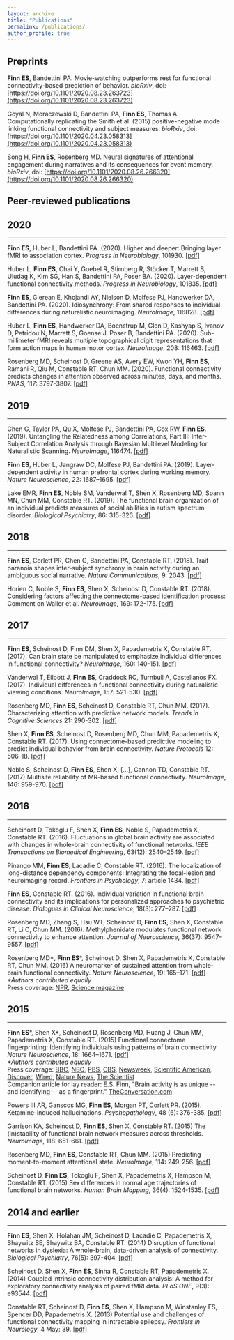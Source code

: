 ```yaml
---
layout: archive
title: "Publications"
permalink: /publications/
author_profile: true
---
```


## Preprints

**Finn ES**, Bandettini PA. Movie-watching outperforms rest for functional connectivity-based prediction of behavior. *bioRxiv*, doi: [https://doi.org/10.1101/2020.08.23.263723](https://doi.org/10.1101/2020.08.23.263723)

Goyal N, Moraczewski D, Bandettini PA, **Finn ES**, Thomas A. Computationally replicating the Smith et al. (2015) positive-negative mode linking functional connectivity and subject measures. *bioRxiv*, doi: [https://doi.org/10.1101/2020.04.23.058313](https://doi.org/10.1101/2020.04.23.058313)

Song H, **Finn ES**, Rosenberg MD. Neural signatures of attentional engagement during narratives and its consequences for event memory. *bioRxiv*, doi: [https://doi.org/10.1101/2020.08.26.266320](https://doi.org/10.1101/2020.08.26.266320)

## Peer-reviewed publications

2020
---
---
**Finn ES**, Huber L, Bandettini PA. (2020). Higher and deeper: Bringing layer fMRI to association cortex. *Progress in Neurobiology*, 101930. [[pdf]](https://thefinnlab.github.io/files/Finn_ProgNeurobiol2020.pdf)

Huber L, **Finn ES**, Chai Y, Goebel R, Stirnberg R, Stöcker T, Marrett S, Uludag K, Kim SG, Han S, Bandettini PA, Poser BA. (2020). Layer-dependent functional connectivity methods. *Progress in Neurobiology*, 101835. [[pdf]](https://thefinnlab.github.io/files/Huber_ProgNeurobiol2020.pdf)

**Finn ES**, Glerean E, Khojandi AY, Nielson D, Molfese PJ, Handwerker DA, Bandettini PA. (2020). Idiosynchrony: From shared responses to individual differences during naturalistic neuroimaging. *NeuroImage*, 116828. [[pdf]](https://thefinnlab.github.io/files/Finn_NeuroImage2020.pdf)

Huber L, **Finn ES**, Handwerker DA, Boenstrup M, Glen D, Kashyap S, Ivanov D, Petridou N, Marrett S, Goense J, Poser B, Bandettini PA. (2020). Sub-millimeter fMRI reveals multiple topographical digit representations that form action maps in human motor cortex. *NeuroImage*, 208: 116463. [[pdf]](https://thefinnlab.github.io/files/Huber_NeuroImage2020.pdf)

Rosenberg MD, Scheinost D, Greene AS, Avery EW, Kwon YH, **Finn ES**, Ramani R, Qiu M, Constable RT, Chun MM. (2020). Functional connectivity predicts changes in attention observed across minutes, days, and months. *PNAS*, 117: 3797-3807. [[pdf]](https://thefinnlab.github.io/files/Rosenberg_PNAS2020.pdf)

2019
---
---
Chen G, Taylor PA, Qu X, Molfese PJ, Bandettini PA, Cox RW, **Finn ES**. (2019). Untangling the Relatedness among Correlations, Part III: Inter-Subject Correlation Analysis through Bayesian Multilevel Modeling for Naturalistic Scanning. *NeuroImage*, 116474. [[pdf]](https://thefinnlab.github.io/files/Chen_NeuroImage2020.pdf)

**Finn ES**, Huber L, Jangraw DC, Molfese PJ, Bandettini PA. (2019). Layer-dependent activity in human prefrontal cortex during working memory. *Nature Neuroscience*, 22: 1687–1695. [[pdf]](https://esfinn.github.io/files/Finn_NatNeuro2019.pdf)

Lake EMR, **Finn ES**, Noble SM, Vanderwal T, Shen X, Rosenberg MD, Spann MN, Chun MM, Constable RT. (2019). The functional brain organization of an individual predicts measures of social abilities in autism spectrum disorder. *Biological Psychiatry*, 86: 315-326. [[pdf]](https://esfinn.github.io/files/Lake_BiolPsych2019.pdf)

2018
---
---
**Finn ES**, Corlett PR, Chen G, Bandettini PA, Constable RT. (2018). Trait paranoia shapes inter-subject synchrony in brain activity during an ambiguous social narrative. *Nature Communications*, 9: 2043. [[pdf]](https://esfinn.github.io/files/Finn_NatComms2018.pdf)

Horien C, Noble S, **Finn ES**, Shen X, Scheinost D, Constable RT. (2018). Considering factors affecting the connectome-based identification process: Comment on Waller et al. *NeuroImage*, 169: 172-175. [[pdf]](https://esfinn.github.io/files/Horien_NeuroImage2018.pdf)

2017
---
---
**Finn ES**, Scheinost D, Finn DM, Shen X, Papademetris X, Constable RT. (2017). Can brain state be manipulated to emphasize individual differences in functional connectivity? *NeuroImage*, 160: 140-151. [[pdf]](https://esfinn.github.io/files/Finn_NeuroImage2017.pdf)

Vanderwal T, Eilbott J, **Finn ES**, Craddock RC, Turnbull A, Castellanos FX. (2017).
Individual differences in functional connectivity during naturalistic viewing conditions. *NeuroImage*, 157: 521-530. [[pdf]](https://esfinn.github.io/files/Vanderwal_NeuroImage2017.pdf)

Rosenberg MD, **Finn ES**, Scheinost D, Constable RT, Chun MM. (2017). Characterizing attention with predictive network models. *Trends in Cognitive Sciences* 21: 290-302. [[pdf]](https://esfinn.github.io/files/Rosenberg_TiCS2017.pdf)

Shen X, **Finn ES**, Scheinost D, Rosenberg MD, Chun MM, Papademetris X, Constable RT. (2017). Using connectome-based predictive modeling to predict individual behavior from brain connectivity. *Nature Protocols* 12: 506-18. [[pdf]](https://esfinn.github.io/files/Shen_NatProtocols2017.pdf)

Noble S, Scheinost D, **Finn ES**, Shen X, […], Cannon TD, Constable RT. (2017) Multisite reliability of MR-based functional connectivity. *NeuroImage*, 146: 959-970. [[pdf]](https://esfinn.github.io/files/Noble_NeuroImage2017.pdf)

2016
---
---
Scheinost D, Tokoglu F, Shen X, **Finn ES**, Noble S, Papademetris X, Constable RT. (2016). Fluctuations in global brain activity are associated with changes in whole-brain connectivity of functional networks. *IEEE Transactions on Biomedical Engineering*, 63(12): 2540–2549. [[pdf]](https://esfinn.github.io/files/Scheinost_IEEEBiomedEng2016.pdf)

Pinango MM, **Finn ES**, Lacadie C, Constable RT. (2016). The localization of long-distance dependency components: Integrating the focal-lesion and neuroimaging record. *Frontiers in Psychology*, 7: article 1434. [[pdf]](https://esfinn.github.io/files/Pinango_FrontPsychol2016.pdf)

**Finn ES**, Constable RT. (2016). Individual variation in functional brain connectivity and its implications for personalized approaches to psychiatric disease. *Dialogues in Clinical Neuroscience*, 18(3): 277–287. [[pdf]](https://esfinn.github.io/files/Finn_DialClinNeurosci2016.pdf)

Rosenberg MD, Zhang S, Hsu WT, Scheinost D, **Finn ES**, Shen X, Constable RT, Li C, Chun MM. (2016). Methylphenidate modulates functional network connectivity to enhance attention. *Journal of Neuroscience*, 36(37): 9547–9557. [[pdf]](https://esfinn.github.io/files/Rosenberg_JNeurosci2016.pdf)

Rosenberg MD\*, **Finn ES**\*, Scheinost D, Shen X, Papademetris X, Constable RT, Chun MM. (2016) A neuromarker of sustained attention from whole-brain functional connectivity. *Nature Neuroscience*, 19: 165–171. [[pdf]](https://esfinn.github.io/files/Rosenberg_NatNeuro2016.pdf)<br/>*\*Authors contributed equally*<br/>Press coverage: [NPR](https://www.npr.org/sections/health-shots/2015/11/23/457139705/a-peek-at-brain-connections-may-reveal-attention-deficits), [Science magazine](http://www.sciencemag.org/news/2015/11/having-trouble-concentrating-brain-network-may-be-blame)

2015
---
---
**Finn ES**\*, Shen X\*, Scheinost D, Rosenberg MD, Huang J, Chun MM, Papademetris X, Constable RT. (2015) Functional connectome fingerprinting: Identifying individuals using patterns of brain connectivity. *Nature Neuroscience*, 18: 1664–1671. [[pdf]](https://esfinn.github.io/files/nn.4135.pdf)<br/>*\*Authors contributed equally*<br/>Press coverage: [BBC](http://www.bbc.com/news/science-environment-34504848), [NBC](https://www.nbcnews.com/better/wellness/scans-show-people-have-brain-fingerprint-n442966), [PBS](https://www.pbs.org/newshour/science/brain-fingerprint-sorting-hat-intelligence), [CBS](https://www.cbsnews.com/news/your-brain-is-your-fingerprint/), [Newsweek](http://www.newsweek.com/unique-brain-fingerprint-offers-new-method-identification-382661), [Scientific American](https://www.scientificamerican.com/article/brainprints-pick-out-an-individual-from-the-crowd/), [Discover](http://blogs.discovermagazine.com/d-brief/2015/10/12/connections-in-the-brain-like-fingerprints-can-identify-individuals), [Wired](https://www.wired.com/2015/10/scientists-can-now-predict-intelligence-brain-activity/), [Nature News](https://www.nature.com/news/brain-scans-pinpoint-individuals-from-a-crowd-1.18541), [The Scientist](https://www.the-scientist.com/?articles.view/articleNo/44212/title/Brain-Activity-Identifies-Individuals/)<br/>Companion article for lay reader: E.S. Finn, "Brain activity is as unique -- and identifying -- as a fingerprint." [TheConversation.com](http://theconversation.com/brain-activity-is-as-unique-and-identifying-as-a-fingerprint-48723)

Powers III AR, Ganscos MG, **Finn ES**, Morgan PT, Corlett PR. (2015). Ketamine-induced hallucinations. *Psychopathology*, 48 (6): 376-385. [[pdf]](https://esfinn.github.io/files/Powers_Psychopathol2015.pdf)

Garrison KA, Scheinost D, **Finn ES**, Shen X, Constable RT. (2015) The (in)stability of functional brain network measures across thresholds. *NeuroImage*, 118: 651-661. [[pdf]](https://esfinn.github.io/files/Garrison_NeuroImage2015.pdf)

Rosenberg MD, **Finn ES**, Constable RT, Chun MM. (2015) Predicting moment-to-moment attentional state. *NeuroImage*, 114: 249-256. [[pdf]](https://esfinn.github.io/files/Rosenberg_NeuroImage2015.pdf)

Scheinost D, **Finn ES**, Tokoglu F, Shen X, Papademetris X, Hampson M, Constable RT. (2015) Sex differences in normal age trajectories of functional brain networks. *Human Brain Mapping*, 36(4): 1524-1535. [[pdf]](https://esfinn.github.io/files/Scheinost_HBM2015.pdf)

2014 and earlier
---
---
**Finn ES**, Shen X, Holahan JM, Scheinost D, Lacadie C, Papademetris X, Shaywitz SE, Shaywitz BA, Constable RT. (2014) Disruption of functional networks in dyslexia: A whole-brain, data-driven analysis of connectivity. *Biological Psychiatry*, 76(5): 397-404. [[pdf]](https://esfinn.github.io/files/Finn_BiolPsych2015.pdf)

Scheinost D, Shen X, **Finn ES**, Sinha R, Constable RT, Papademetris X. (2014) Coupled intrinsic connectivity distribution analysis: A method for exploratory connectivity analysis of paired fMRI data. *PLoS ONE*, 9(3): e93544. [[pdf]](https://esfinn.github.io/files/Scheinost_PLoSONE2014.pdf)

Constable RT, Scheinost D, **Finn ES**, Shen X, Hampson M, Winstanley FS, Spencer DD, Papademetris X. (2013) Potential use and challenges of functional connectivity mapping in intractable epilepsy. *Frontiers in Neurology*, 4 May: 39. [[pdf]](https://esfinn.github.io/files/Constable_FrontNeurol2013.pdf)
